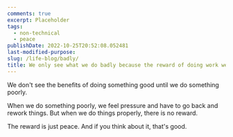```yaml
---
comments: true
excerpt: Placeholder
tags:
  - non-technical
  - peace
publishDate: 2022-10-25T20:52:08.052481
last-modified-purpose:
slug: /life-blog/badly/
title: We only see what we do badly because the reward of doing work well is just peace.
---
```


We don't see the benefits of doing something good until we do something poorly.

When we do something poorly, we feel pressure and have to go back and rework things. But when we do things properly, there is no reward.

The reward is just peace. And if you think about it, that's good.
